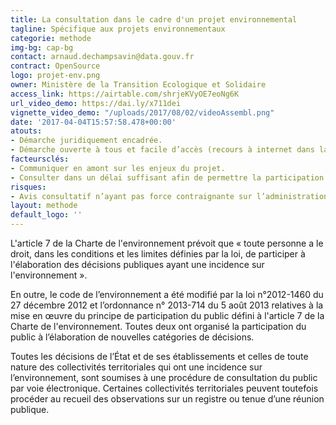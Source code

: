 ```yaml
---
title: La consultation dans le cadre d'un projet environnemental
tagline: Spécifique aux projets environnementaux
categorie: methode
img-bg: cap-bg
contact: arnaud.dechampsavin@data.gouv.fr
contract: OpenSource
logo: projet-env.png
owner: Ministère de la Transition Ecologique et Solidaire
access_link: https://airtable.com/shrjeKVyOE7eoNg6K
url_video_demo: https://dai.ly/x711dei
vignette_video_demo: "/uploads/2017/08/02/videoAssembl.png"
date: '2017-04-04T15:57:58.478+00:00'
atouts:
- Démarche juridiquement encadrée. 
- Démarche ouverte à tous et facile d’accès (recours à internet dans la majorité des cas)
facteursclés:
- Communiquer en amont sur les enjeux du projet. 
- Consulter dans un délai suffisant afin de permettre la participation la plus large possible.
risques:
- Avis consultatif n’ayant pas force contraignante sur l’administration.
layout: methode
default_logo: ''
---
```


L'article 7 de la Charte de l'environnement prévoit que « toute personne a le droit, dans les conditions et les limites définies par la loi, de participer à l'élaboration des décisions publiques ayant une incidence sur l'environnement ». 

En outre,  le code de l’environnement a été modifié par la loi n°2012-1460 du 27 décembre 2012 et l’ordonnance n° 2013-714 du 5 août 2013 relatives à la mise en œuvre du principe de participation du public défini à l'article 7 de la Charte de l'environnement. Toutes deux ont organisé la participation du public à l’élaboration de nouvelles catégories de décisions. 

Toutes les décisions de l’État et de ses établissements et celles de toute nature des collectivités territoriales qui ont une incidence sur l’environnement, sont soumises à une procédure de consultation du public par voie électronique. Certaines collectivités territoriales peuvent toutefois procéder au recueil des observations sur un registre ou tenue d’une réunion publique.  
